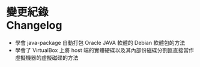 變更紀錄<br />Changelog
========================
* 學會 java-package 自動打包 Oracle JAVA 軟體的 Debian 軟體包的方法
* 學會了 VirtualBox 上將 host 端的實體硬碟以及其內部份磁碟分割區直接當作虛擬機器的虛擬磁碟的方法
